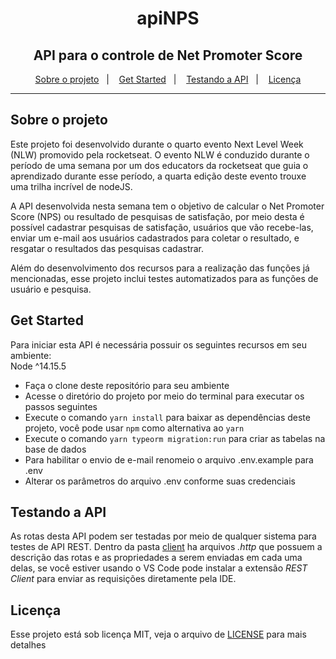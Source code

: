 <h1 align="center">
  apiNPS
</h1>

<h2 align="center">
  API para o controle de Net Promoter Score
</h2>

<p align="center">
  <a href="#sobre-o-projeto">Sobre o projeto</a>&nbsp;&nbsp;&nbsp;|&nbsp;&nbsp;&nbsp;
  <a href="#get-started">Get Started</a>&nbsp;&nbsp;&nbsp;|&nbsp;&nbsp;&nbsp;
  <a href="#testando-a-api">Testando a API</a>&nbsp;&nbsp;&nbsp;|&nbsp;&nbsp;&nbsp;
  <a href="#licença">Licença</a>
</p>

---

## Sobre o projeto

Este projeto foi desenvolvido durante o quarto evento Next Level Week (NLW) promovido pela rocketseat. O evento NLW é conduzido durante o período de uma semana por um dos educators da rocketseat que guia o aprendizado durante esse período, a quarta edição deste evento trouxe uma trilha incrível de nodeJS.

A API desenvolvida nesta semana tem o objetivo de calcular o Net Promoter Score (NPS) ou resultado de pesquisas de satisfação, por meio desta é possível cadastrar pesquisas de satisfação, usuários que vão recebe-las, enviar um e-mail aos usuários cadastrados para coletar o resultado, e resgatar o resultados das pesquisas cadastrar.

Além do desenvolvimento dos recursos para a realização das funções já mencionadas, esse projeto inclui testes automatizados para as funções de usuário e pesquisa.

## Get Started

Para iniciar esta API é necessária possuir os seguintes recursos em seu ambiente: <br />
Node ^14.15.5

- Faça o clone deste repositório para seu ambiente
- Acesse o diretório do projeto por meio do terminal para executar os passos seguintes
- Execute o comando `yarn install` para baixar as dependências deste projeto, você pode usar `npm` como alternativa ao `yarn`
- Execute o comando `yarn typeorm migration:run` para criar as tabelas na base de dados
- Para habilitar o envio de e-mail renomeio o arquivo .env.example para .env
- Alterar os parâmetros do arquivo .env conforme suas credenciais

## Testando a API

As rotas desta API podem ser testadas por meio de qualquer sistema para testes de API REST. Dentro da pasta [client](./client) ha arquivos *.http* que possuem a descrição das rotas e as propriedades a serem enviadas em cada uma delas, se você estiver usando o VS Code pode instalar a extensão *REST Client* para enviar as requisições diretamente pela IDE.

## Licença
Esse projeto está sob licença MIT, veja o arquivo de [LICENSE](./LICENSE) para mais detalhes
